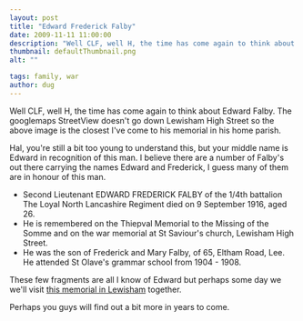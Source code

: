 ```yaml
---
layout: post
title: "Edward Frederick Falby"
date: 2009-11-11 11:00:00
description: "Well CLF, well H, the time has come again to think about Edward Falby. The googlemaps StreetView doesn&#8217;t go down Lewisham High Street so the above image is the closest I&#8217;ve come to his memorial in his home parish. Hal,&#8230;"
thumbnail: defaultThumbnail.png
alt: ""

tags: family, war
author: dug
---
```


<p>Well <span class="caps">CLF, </span>well H, the time has come again to think about Edward Falby. The googlemaps StreetView doesn't go down Lewisham High Street so the above image is the closest I've come to his memorial in his home parish.</p>

<p>Hal, you're still a bit too young to understand this, but your middle name is Edward in recognition of this man. I believe there are a number of Falby's out there carrying the names Edward and Frederick, I guess many of them are in honour of this man.</p>

<ul>
<li>Second Lieutenant <span class="caps">EDWARD FREDERICK FALBY </span>of the 1/4th battalion The Loyal North Lancashire Regiment died on 9 September 1916, aged 26.</li>
<li>He is remembered on the Thiepval Memorial to the Missing of the Somme and on the war memorial at St Saviour's church, Lewisham High Street.</li>
<li>He was the son of Frederick and Mary Falby, of 65, Eltham Road, Lee. He attended St Olave's grammar school from 1904 - 1908.</li>
</ul>

<p>These few fragments are all I know of Edward but perhaps some day we we'll visit <a href="http://lewishamwarmemorials.wikidot.com/memorial:lewisham-st-saviour-and-st-john-rc-war-memorial">this memorial in Lewisham</a> together. </p>

<p>Perhaps you guys will find out a bit more in years to come.</p>
